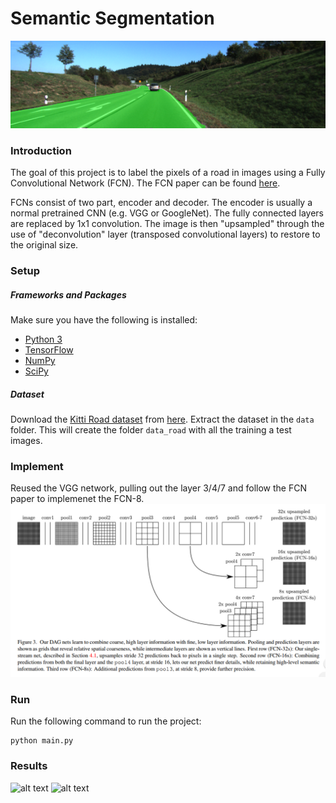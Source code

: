 # Semantic Segmentation
![alt text](assets/umm_000031.png "results")

### Introduction
The goal of this project is to label the pixels of a road in images using a Fully Convolutional Network (FCN). The FCN paper can be found [here](https://people.eecs.berkeley.edu/~jonlong/long_shelhamer_fcn.pdf). 

FCNs consist of two part, encoder and decoder. The encoder is usually a normal pretrained CNN (e.g. VGG or GoogleNet). The fully connected layers are replaced by 1x1 convolution.
The image is then "upsampled" through the use of "deconvolution" layer (transposed convolutional layers) to restore to the original size. 

### Setup
##### Frameworks and Packages
Make sure you have the following is installed:
 - [Python 3](https://www.python.org/)
 - [TensorFlow](https://www.tensorflow.org/)
 - [NumPy](http://www.numpy.org/)
 - [SciPy](https://www.scipy.org/)
##### Dataset
Download the [Kitti Road dataset](http://www.cvlibs.net/datasets/kitti/eval_road.php) from [here](http://www.cvlibs.net/download.php?file=data_road.zip).  Extract the dataset in the `data` folder.  This will create the folder `data_road` with all the training a test images.

### Implement
Reused the VGG network, pulling out the layer 3/4/7 and follow the FCN paper to implemenet the FCN-8. 
![alt text](assets/FCN.png "FCN architecture")

### Run
Run the following command to run the project:
```
python main.py
```
  
 ### Results 
 ![alt text](assets/umm_000001.png "results1")
![alt text](assets/umm_000028.png "results2")

 

